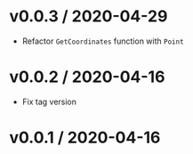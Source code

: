 v0.0.3 / 2020-04-29
===================
  * Refactor `GetCoordinates` function with `Point`

v0.0.2 / 2020-04-16
===================
  * Fix tag version

v0.0.1 / 2020-04-16
===================
